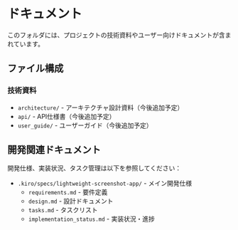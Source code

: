 # ドキュメント

このフォルダには、プロジェクトの技術資料やユーザー向けドキュメントが含まれています。

## ファイル構成

### 技術資料
- `architecture/` - アーキテクチャ設計資料（今後追加予定）
- `api/` - API仕様書（今後追加予定）
- `user_guide/` - ユーザーガイド（今後追加予定）

## 開発関連ドキュメント

開発仕様、実装状況、タスク管理は以下を参照してください：
- `.kiro/specs/lightweight-screenshot-app/` - メイン開発仕様
  - `requirements.md` - 要件定義
  - `design.md` - 設計ドキュメント
  - `tasks.md` - タスクリスト
  - `implementation_status.md` - 実装状況・進捗